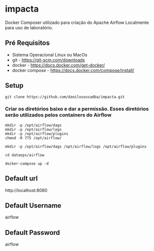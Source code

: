 # impacta
Docker Composer utilizado para criação do Apache Airflow Localmente para uso de laboratório.


## Pré Requisitos
- Sistema Operacional Linux ou MacOs
- git               - https://git-scm.com/downloads
- docker            - https://docs.docker.com/get-docker/
- docker compose    - https://docs.docker.com/compose/install/

## Setup
```
git clone https://github.com/danilosousadba/impacta.git
```
### Criar os diretórios baixo e dar a permissão. Esses diretórios serão utilizados pelos containers do Airflow
```
mkdir -p /opt/airflow/dags
mkdir -p /opt/airflow/logs
mkdir -p /opt/airflow/plugins
chmod -R 775 /opt/airflow/
```
```
mkdir -p /opt/airflow/dags /opt/airflow/logs /opt/airflow/plugins
```
```
cd dataops/airflow
```
```
docker-compose up -d
```
## Default url
http://localhost:8080

## Default Username
airflow

## Default Password
airflow
